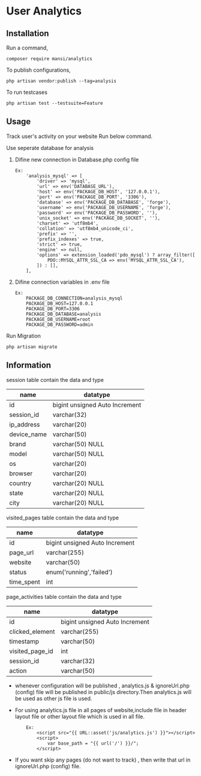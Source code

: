 User Analytics 
======




Installation
-----

Run a command,

```
composer require mansi/analytics
```
To publish configurations,

```
php artisan vendor:publish --tag=analysis
```
To run testcases
```
php artisan test --testsuite=Feature
```
Usage
-----
Track user's activity on your website Run below command.

Use seperate database for analysis 
    
1. Difine new connection in Database.php config file
    ```
    Ex:
        'analysis_mysql' => [
            'driver' => 'mysql',
            'url' => env('DATABASE_URL'),
            'host' => env('PACKAGE_DB_HOST', '127.0.0.1'),
            'port' => env('PACKAGE_DB_PORT', '3306'),
            'database' => env('PACKAGE_DB_DATABASE', 'forge'),
            'username' => env('PACKAGE_DB_USERNAME', 'forge'),
            'password' => env('PACKAGE_DB_PASSWORD', ''),
            'unix_socket' => env('PACKAGE_DB_SOCKET', ''),
            'charset' => 'utf8mb4',
            'collation' => 'utf8mb4_unicode_ci',
            'prefix' => '',
            'prefix_indexes' => true,
            'strict' => true,
            'engine' => null,
            'options' => extension_loaded('pdo_mysql') ? array_filter([
                PDO::MYSQL_ATTR_SSL_CA => env('MYSQL_ATTR_SSL_CA'),
            ]) : [],
        ],
    ```

2. Difine connection variables in .env file
    ```
    Ex:
        PACKAGE_DB_CONNECTION=analysis_mysql
        PACKAGE_DB_HOST=127.0.0.1
        PACKAGE_DB_PORT=3306
        PACKAGE_DB_DATABASE=analysis
        PACKAGE_DB_USERNAME=root
        PACKAGE_DB_PASSWORD=admin
    ```
Run Migration
```
php artisan migrate
```


Information
-----
 session table contain the data and type 

 | name | datatype | 
| --------------- | --------------- | 
| id | bigint unsigned Auto Increment |	
| session_id |	varchar(32) |	
| ip_address |	varchar(20)	|
| device_name |	varchar(50)	|
| brand	| varchar(50) NULL	|
| model	| varchar(50) NULL	|
| os	| varchar(20) |	
| browser |	varchar(20)	|
| country |	varchar(20) NULL |	
| state |	varchar(20) NULL |	
| city	| varchar(20) NULL |

 visited_pages table contain the data and type 

 | name | datatype | 
| --------------- | --------------- | 
| id |	bigint unsigned Auto Increment |
| page_url |	varchar(255) |	
| website | varchar(50) |
| status | enum('running','failed') | 
| time_spent |	int	|

 page_activities table contain the data and type 

 | name | datatype | 
| --------------- | --------------- | 
| id |	bigint unsigned Auto Increment |	
| clicked_element |	varchar(255) |	
| timestamp	| varchar(50) |	
| visited_page_id |	int |
| session_id |	varchar(32)	|
| action | varchar(50) | Ex:- 'buy now','opened','closed','favorite','unfavorite','other'

* whenever configuration will be published , analytics.js & ignoreUrl.php (config) file will be published in public/js directory.Then analytics.js will be used as other js file is used.

* For using analytics.js file in all pages of website,include file in header layout file or other layout file which is used in all file.
    ```
        Ex:
            <script src="{{ URL::asset('js/analytics.js') }}"></script>
            <script>
                var base_path = "{{ url('/') }}/";
            </script>
    ```
* If you want skip any pages (do not want to track) , then write that url in ignoreUrl.php (config) file.